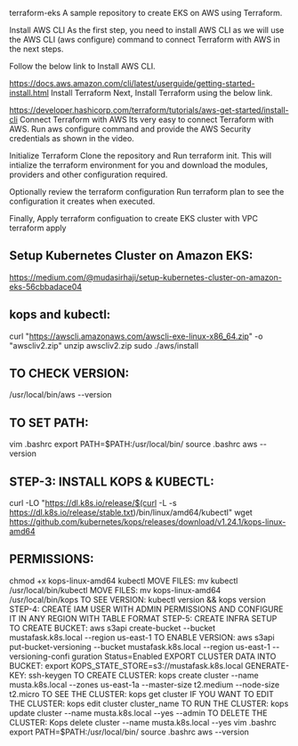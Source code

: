 terraform-eks
A sample repository to create EKS on AWS using Terraform.

Install AWS CLI
As the first step, you need to install AWS CLI as we will use the AWS CLI (aws configure) command to connect Terraform with AWS in the next steps.

Follow the below link to Install AWS CLI.

https://docs.aws.amazon.com/cli/latest/userguide/getting-started-install.html
Install Terraform
Next, Install Terraform using the below link.

https://developer.hashicorp.com/terraform/tutorials/aws-get-started/install-cli
Connect Terraform with AWS
Its very easy to connect Terraform with AWS. Run aws configure command and provide the AWS Security credentials as shown in the video.

Initialize Terraform
Clone the repository and Run terraform init. This will intialize the terraform environment for you and download the modules, providers and other configuration required.

Optionally review the terraform configuration
Run terraform plan to see the configuration it creates when executed.

Finally, Apply terraform configuation to create EKS cluster with VPC
terraform apply


Setup Kubernetes Cluster on Amazon EKS:
----------------------------------------
https://medium.com/@mudasirhaji/setup-kubernetes-cluster-on-amazon-eks-56cbbadace04

kops and kubectl:
--------------------------
curl "https://awscli.amazonaws.com/awscli-exe-linux-x86_64.zip" -o "awscliv2.zip"
unzip awscliv2.zip
sudo ./aws/install

TO CHECK VERSION:
-----------------
/usr/local/bin/aws --version

TO SET PATH:
---------------
vim .bashrc
export PATH=$PATH:/usr/local/bin/
source .bashrc
aws --version

STEP-3: INSTALL KOPS & KUBECTL:
-------------------------------------
curl -LO "https://dl.k8s.io/release/$(curl -L -s https://dl.k8s.io/release/stable.txt)/bin/linux/amd64/kubectl"
wget https://github.com/kubernetes/kops/releases/download/v1.24.1/kops-linux-amd64

PERMISSIONS:
-----------
chmod +x kops-linux-amd64 kubectl
MOVE FILES:
mv kubectl /usr/local/bin/kubectl
MOVE FILES:
mv kops-linux-amd64 /usr/local/bin/kops
TO SEE VERSION:
kubectl version && kops version
STEP-4: CREATE IAM USER WITH ADMIN PERMISSIONS AND CONFIGURE IT IN ANY REGION WITH TABLE FORMAT
STEP-5: CREATE INFRA SETUP
TO CREATE BUCKET:
aws s3api create-bucket --bucket mustafask.k8s.local --region us-east-1
TO ENABLE VERSION:
aws s3api put-bucket-versioning --bucket mustafask.k8s.local --region us-east-1 --versioning-confi guration Status=Enabled
EXPORT CLUSTER DATA INTO BUCKET:
export KOPS_STATE_STORE=s3://mustafask.k8s.local
GENERATE-KEY:
ssh-keygen
TO CREATE CLUSTER:
kops create cluster --name musta.k8s.local --zones us-east-1a --master-size t2.medium --node-size t2.micro
TO SEE THE CLUSTER:
kops get cluster
IF YOU WANT TO EDIT THE CLUSTER:
kops edit cluster cluster_name
TO RUN THE CLUSTER:
kops update cluster --name musta.k8s.local --yes --admin
TO DELETE THE CLUSTER:
Kops delete cluster --name musta.k8s.local --yes
vim .bashrc
export PATH=$PATH:/usr/local/bin/
source .bashrc
aws --version






